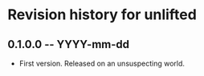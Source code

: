 # Revision history for unlifted

## 0.1.0.0 -- YYYY-mm-dd

* First version. Released on an unsuspecting world.
